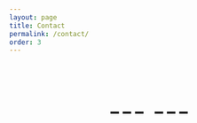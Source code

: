 ```yaml
---
layout: page
title: Contact
permalink: /contact/
order: 3
---
```


<div>
<center>
<font size = "10">
<br>
<a href="mailto:nicholas.e.normandin@gmail.com">
<i class="fa fa-envelope-o" style ="color: #000000"></i>
</a> ---
<a href="https://www.linkedin.com/in/nicholasnormandin/" style ="color: #000000">
<i class="fa fa-linkedin" style ="color: #000000"></i> 
</a> ---

<a href="https://github.com/nnormandin" style ="color: #000000">
<i class="fa fa-github" style ="color: #000000"></i> 
</a>
<br><br>
</font>
</center>
</div>